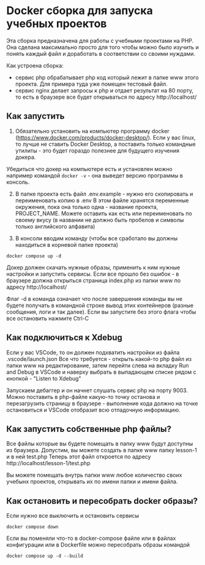 # Docker сборка для запуска учебных проектов

Эта сборка предназначена для работы с учебными проектами на PHP. Она сделана максимально просто для того чтобы можно было изучить и понять каждый файл и доработать в соответствии со своими нуждами.

Как устроена сборка:
- сервис php обрабатывает php код который лежит в папке www этого проекта. Для примера туда уже помещен тестовый файл.
- сервис nginx делает запросы к php и отдает результат на 80 порту, то есть в браузере все будет открываться по адресу http://localhost/

## Как запустить

1. Обязательно установить на компьютер программу docker (https://www.docker.com/products/docker-desktop/). Если у вас linux, то лучше не ставить Docker Desktop, а поставить только командные утилиты - это будет гораздо полезнее для будущего изучения докера.

Убедиться что докер на компьютере есть и установлен можно например командой ``docker -v`` - она выведет верcию программы в консоль.

2. В папке проекта есть файл .env.example - нужно его скопировать и переименовать копию в .env
В этом файле хранятся переменные окружения, пока она только одна - название проекта, PROJECT_NAME. Можете оставить как есть или переименовать по своему вкусу (в названии не должно быть пробелов и символы только английского алфавита)

3. В консоли вводим команду (чтобы все сработало вы должны находиться в корневой папке проекта)

```
docker compose up -d
```

Докер должен скачать нужные образы, применить к ним нужные настройки и запустить сервисы. Если все прошло без ошибок - в браузере должна открыться страница index.php из папки www по адресу http://localhost/

Флаг -d в команда означает что после завершения команды вы не будете получать в командной строке вывод этих контейнеров (разные сообщения, логи и так далее). Если вы запустите без этого флага чтобы все остановить нажмите Ctrl-C

## Как подключиться к Xdebug

Если у вас VSCode, то он должен подхватить настройки из файла .vscode/launch.json
Все что требуется - открыть какой-то php файл из папки www на редактирование, затем перейти слева на вкладку Run and Debug в VSCode и наверху выбрать в выпадающем списке рядом с кнопкой - "Listen to Xdebug"

Запускаем дебаггер и он начнет слушать сервис php на порту 9003. Можно поставить в php-файле какую-то точку останова и перезагрузить страницу в браузере - выполнение кода должно на точке остановиться и VSCode отобразит всю отладочную информацию.

## Как запустить собственные php файлы?

Все файлы которые вы будете помещать в папку www будут доступны из браузера.
Допустим, вы можете создать в папке www папку lesson-1 и в ней test.php
Теперь этот файл откроется по адресу http://localhost/lesson-1/test.php

Вы можете помещать внутрь папки www любое количество своих учебынх проектов, открывать их по имени папки и имени файла. 

## Как остановить и пересобрать docker образы?

Если нужно все выключить и остановить сервисы

```
docker compose down
```

Если вы поменяли что-то в docker-compose файле или в файлах конфигурации или в Dockerfile можно пересобрать образы командой

```
docker compose up -d --build
```
